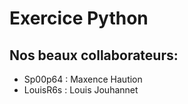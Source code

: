 # Exercice Python

## Nos beaux collaborateurs:

- Sp00p64 : Maxence Haution
- LouisR6s : Louis Jouhannet
